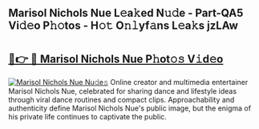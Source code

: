 ## Marisol Nichols Nue L𝚎a𝚔ed N𝚞𝚍e - Part-QA5 Vi𝚍𝚎o P𝚑𝚘tos - H𝚘𝚝 O𝚗𝚕yf𝚊ns L𝚎a𝚔s jzLAw

# <h2><a href="http://kf2o21.oniu.top/?m=Marisol+Nichols+Nue">🔗👉 🔴 Marisol Nichols Nue P𝚑ot𝚘𝚜 V𝚒d𝚎o</a></h2>

[![Marisol Nichols Nue Nu𝚍e𝚜](https://i.imgur.com/0qMVB7G.gif)](http://kf2o21.oniu.top/?m=Marisol+Nichols+Nue)
Online creator and multimedia entertainer Marisol Nichols Nue, celebrated for sharing dance and lifestyle ideas through viral dance routines and compact clips. Approachability and authenticity define Marisol Nichols Nue's public image, but the enigma of his private life continues to captivate the public.  
